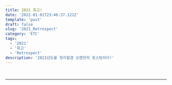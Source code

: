 ```yaml
---
title: 2021 회고!
date: '2022-01-01T23:46:37.121Z'
template: 'post'
draft: false
slug: '2021_Retrospect'
category: 'ETC'
tags:
  - '2021'
  - '회고'
  - 'Retrospect'
description: '2021년도를 정리할겸 오랜만의 포스팅이다!'
---
```


<br/>

---
